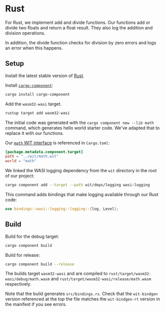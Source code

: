 # Rust

For Rust, we implement add and divide functions. Our functions add or divide two floats and return a float result. They also log the addition and division operations.

In addition, the divide function checks for division by zero errors and logs an error when this happens.

## Setup

Install the latest stable version of [Rust][install-rust].

Install [`cargo-component`][cargo-component]:

```sh
cargo install cargo-component
```

Add the `wasm32-wasi` target.

```sh
rustup target add wasm32-wasi
```

The initial code was generated with the `cargo component new --lib math` command, which generates hello world starter code. We've adapted that to replace it with our functions.

Our [`math` WIT interface][math-wit] is referenced in `Cargo.toml`:

```toml
[package.metadata.component.target]
path = "../wit/math.wit"
world = "math"
```

We linked the WASI logging dependency from the `wit` directory in the root of our project:

```sh
cargo component add --target --path wit/deps/logging wasi:logging
```

This command adds bindings that make logging available through our Rust code:

```rust
use bindings::wasi::logging::logging::{log, Level};
```

## Build

Build for the debug target:

```sh
cargo component build
```

Build for release:

```sh
cargo component build --release
```

The builds target `wasm32-wasi` and are compiled to `rust/target/wasm32-wasi/debug/math.wasm` and `rust/target/wasm32-wasi/release/math.wasm` respectively.

Note that the build generates `src/bindings.rs`. Check that the `wit-bindgen` version referenced at the top the file matches the `wit-bindgen-rt` version in the manifest if you see errors.

[cargo-component]: https://github.com/bytecodealliance/cargo-component
[install-rust]: https://www.rust-lang.org/tools/install
[math-wit]: ../wit/math.wit
